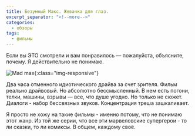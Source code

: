 ```yaml
---
title: Безумный Макс. Жевачка для глаз.
excerpt_separator: "<!--more-->"
categories:
  - обзоры
tags:
  - фильмы
---
```

Если вы ЭТО смотрели и вам понравилось — пожалуйста, объясните, почему. Я действительно не понимаю.

<!--more-->

![Mad max](/blog/assets/images/mad-max.jpg){:class="img-responsive"}

Два часа отменного идиотического драйва за счет зрителя. Фильм реально драйвовый. Но абсолютно бессмысленный. В нем есть погони, телки, машины, взрывы — все, что душе угодно. Но только не сюжет. Диалоги - набор бессвязных звуков. Концентрация треша зашкаливает.

Я просто не хожу на такие фильмы - именно потому, что не понимаю этот жанр. Из той же серии, что все эти марвеловские супергерои - то ли сказки, то ли комиксы. В общем, каждому своё.
